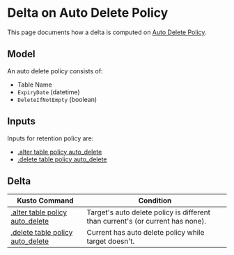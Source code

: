 # Delta on Auto Delete Policy

This page documents how a delta is computed on [Auto Delete Policy](https://docs.microsoft.com/en-us/azure/data-explorer/kusto/management/auto-delete-policy-command).

## Model

An auto delete policy consists of:

* Table Name
* `ExpiryDate` (datetime)
* `DeleteIfNotEmpty` (boolean)

## Inputs

Inputs for retention policy are:

* [.alter table policy auto_delete](https://docs.microsoft.com/en-us/azure/data-explorer/kusto/management/auto-delete-policy-command#alter-policy)
* [.delete table policy auto_delete](https://docs.microsoft.com/en-us/azure/data-explorer/kusto/management/auto-delete-policy-command#delete-policy)

## Delta

Kusto Command|Condition
-|-
[.alter table policy auto_delete](https://docs.microsoft.com/en-us/azure/data-explorer/kusto/management/auto-delete-policy-command#alter-policy)|Target's auto delete policy is different than current's (or current has none).
[.delete table policy auto_delete](https://docs.microsoft.com/en-us/azure/data-explorer/kusto/management/auto-delete-policy-command#delete-policy)|Current has auto delete policy while target doesn't.

